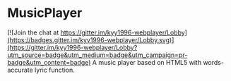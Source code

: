# MusicPlayer

[![Join the chat at https://gitter.im/kyy1996-webplayer/Lobby](https://badges.gitter.im/kyy1996-webplayer/Lobby.svg)](https://gitter.im/kyy1996-webplayer/Lobby?utm_source=badge&utm_medium=badge&utm_campaign=pr-badge&utm_content=badge)
A music player based on HTML5 with words-accurate lyric function.
